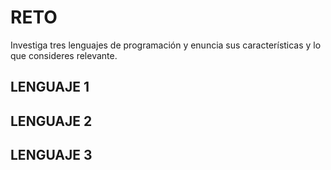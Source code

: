 # RETO
Investiga tres lenguajes de programación y enuncia sus características y lo que consideres relevante.

## LENGUAJE 1



## LENGUAJE 2

## LENGUAJE 3
